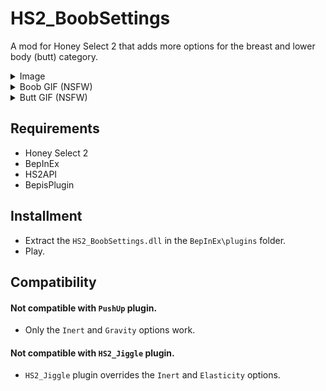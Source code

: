 # HS2_BoobSettings
A mod for Honey Select 2 that adds more options for the breast and lower body (butt) category.

<details>
  <summary>Image</summary>
  
![](https://raw.githubusercontent.com/FairBear/HS2_BoobSettings/master/Preview/Preview0.png)
</details>

<details>
  <summary>Boob GIF (NSFW)</summary>
  
![](https://raw.githubusercontent.com/FairBear/HS2_BoobSettings/master/Preview/Preview1.gif)
</details>

<details>
  <summary>Butt GIF (NSFW)</summary>
  
![](https://raw.githubusercontent.com/FairBear/HS2_BoobSettings/master/Preview/Preview2.gif)
</details>

## Requirements
* Honey Select 2
* BepInEx
* HS2API
* BepisPlugin

## Installment
* Extract the `HS2_BoobSettings.dll` in the `BepInEx\plugins` folder.
* Play.

## Compatibility
#### Not compatible with `PushUp` plugin.
* Only the `Inert` and `Gravity` options work.
#### Not compatible with `HS2_Jiggle` plugin.
* `HS2_Jiggle` plugin overrides the `Inert` and `Elasticity` options.
